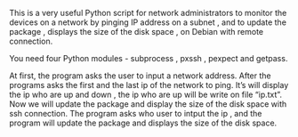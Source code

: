 This is a very useful Python script for network administrators to monitor the devices on a network by pinging  IP address on a subnet , and to update the package , displays the size of the disk space , on Debian with remote connection.


You need four Python modules - subprocess , pxssh , pexpect and getpass. 

At first, the program asks the user to input a network address. After the programs asks the first and the last ip of the network to ping. It’s will display the ip who are up and down , the ip who are up will be write on file “ip.txt”. Now we will update the package and display the size of the disk space with ssh connection. The program asks who user to intput the ip , and the program will update the package and displays the size of the disk space.
